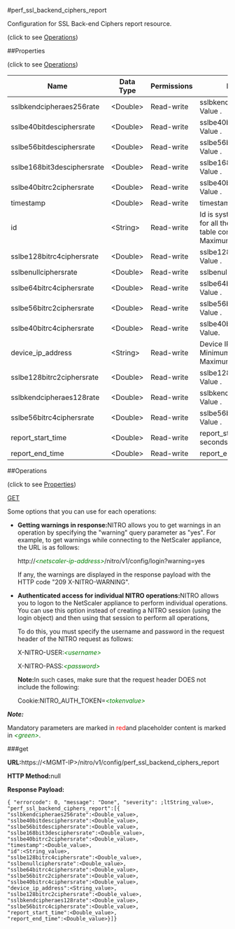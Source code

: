 #perf_ssl_backend_ciphers_report



Configuration for SSL Back-end Ciphers report resource.

<span>(click to see [Operations](#operations))</span>



##Properties 

<span>(click to see [Operations](#operations))</span>





<table><thead><tr><th>Name</th><th>Data Type</th><th>Permissions</th><th>Description</th></tr></thead><tbody><tr><td>sslbkendcipheraes256rate</td><td>&lt;Double></td><td>Read-write</td><td>sslbkendcipheraes256rate Value .</td></tr><tr><td>sslbe40bitdesciphersrate</td><td>&lt;Double></td><td>Read-write</td><td>sslbe40bitdesciphersrate Value .</td></tr><tr><td>sslbe56bitdesciphersrate</td><td>&lt;Double></td><td>Read-write</td><td>sslbe56bitdesciphersrate Value .</td></tr><tr><td>sslbe168bit3desciphersrate</td><td>&lt;Double></td><td>Read-write</td><td>sslbe168bit3desciphersrate Value .</td></tr><tr><td>sslbe40bitrc2ciphersrate</td><td>&lt;Double></td><td>Read-write</td><td>sslbe40bitrc2ciphersrate Value .</td></tr><tr><td>timestamp</td><td>&lt;Double></td><td>Read-write</td><td>timestamp in milliseconds.</td></tr><tr><td>id</td><td>&lt;String></td><td>Read-write</td><td>Id is system generated key for all the entries in this perf table configuration.<br>Maximum length = 256</td></tr><tr><td>sslbe128bitrc4ciphersrate</td><td>&lt;Double></td><td>Read-write</td><td>sslbe128bitrc4ciphersrate Value .</td></tr><tr><td>sslbenullciphersrate</td><td>&lt;Double></td><td>Read-write</td><td>sslbenullciphersrate Value .</td></tr><tr><td>sslbe64bitrc4ciphersrate</td><td>&lt;Double></td><td>Read-write</td><td>sslbe64bitrc4ciphersrate Value .</td></tr><tr><td>sslbe56bitrc2ciphersrate</td><td>&lt;Double></td><td>Read-write</td><td>sslbe56bitrc2ciphersrate Value .</td></tr><tr><td>sslbe40bitrc4ciphersrate</td><td>&lt;Double></td><td>Read-write</td><td>sslbe40bitrc4ciphersrate Value.</td></tr><tr><td>device_ip_address</td><td>&lt;String></td><td>Read-write</td><td>Device IP Address.<br>Minimum length = 1<br>Maximum length = 64</td></tr><tr><td>sslbe128bitrc2ciphersrate</td><td>&lt;Double></td><td>Read-write</td><td>sslbe128bitrc2ciphersrate Value .</td></tr><tr><td>sslbkendcipheraes128rate</td><td>&lt;Double></td><td>Read-write</td><td>sslbkendcipheraes128rate Value .</td></tr><tr><td>sslbe56bitrc4ciphersrate</td><td>&lt;Double></td><td>Read-write</td><td>sslbe56bitrc4ciphersrate Value .</td></tr><tr><td>report_start_time</td><td>&lt;Double></td><td>Read-write</td><td>report_start_time in seconds.</td></tr><tr><td>report_end_time</td><td>&lt;Double></td><td>Read-write</td><td>report_end_time in seconds.</td></tr></tbody></table>

##Operations 

<span>(click to see [Properties](#properties))</span>





[GET](#get)





Some options that you can use for each operations:

<ul><li><p><b>Getting warnings in response:</b>NITRO allows you to get warnings in an operation by specifying the "warning" query parameter as "yes". For example, to get warnings while connecting to the NetScaler appliance, the URL is as follows:</p><p>http://<span style="color:green;font-style:italic;">&lt;netscaler-ip-address&gt;</span>/nitro/v1/config/login?warning=yes</p><p>If any, the warnings are displayed in the response payload with the HTTP code "209 X-NITRO-WARNING".</p></li><li><p><b>Authenticated access for individual NITRO operations:</b>NITRO allows you to logon to the NetScaler appliance to perform individual operations. You can use this option instead of creating a NITRO session (using the login object) and then using that session to perform all operations,</p><p>To do this, you must specify the username and password in the request header of the NITRO request as follows:</p><p>X-NITRO-USER:<span style="color:green;font-style:italic;">&lt;username&gt;</span></p><p>X-NITRO-PASS:<span style="color:green;font-style:italic;">&lt;password&gt;</span></p><p><b>Note:</b>In such cases, make sure that the request header DOES not include the following:</p><p>Cookie:NITRO_AUTH_TOKEN=<span style="color:green;font-style:italic;">&lt;tokenvalue&gt;</span></p></li></ul>







***Note:*** 

Mandatory parameters are marked in <span style="color:#FF0000;">red</span>and placeholder content is marked in <span style="color:green;font-style:italic">&lt;green&gt;</span>.



###get







<b>URL:</b>https://&lt;MGMT-IP&gt;/nitro/v1/config/perf_ssl_backend_ciphers_report

<b>HTTP Method:</b>null

<b>Response Payload: </b>
```
{ "errorcode": 0, "message": "Done", "severity": ;ltString_value>, "perf_ssl_backend_ciphers_report":[{
"sslbkendcipheraes256rate":<Double_value>,
"sslbe40bitdesciphersrate":<Double_value>,
"sslbe56bitdesciphersrate":<Double_value>,
"sslbe168bit3desciphersrate":<Double_value>,
"sslbe40bitrc2ciphersrate":<Double_value>,
"timestamp":<Double_value>,
"id":<String_value>,
"sslbe128bitrc4ciphersrate":<Double_value>,
"sslbenullciphersrate":<Double_value>,
"sslbe64bitrc4ciphersrate":<Double_value>,
"sslbe56bitrc2ciphersrate":<Double_value>,
"sslbe40bitrc4ciphersrate":<Double_value>,
"device_ip_address":<String_value>,
"sslbe128bitrc2ciphersrate":<Double_value>,
"sslbkendcipheraes128rate":<Double_value>,
"sslbe56bitrc4ciphersrate":<Double_value>,
"report_start_time":<Double_value>,
"report_end_time":<Double_value>}]}
```







